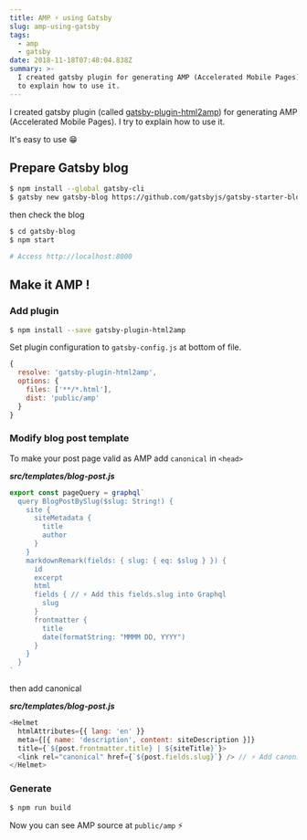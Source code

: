 ```yaml
---
title: AMP ⚡ using Gatsby
slug: amp-using-gatsby
tags:
  - amp
  - gatsby
date: 2018-11-18T07:48:04.838Z
summary: >-
  I created gatsby plugin for generating AMP (Accelerated Mobile Pages). I try
  to explain how to use it.
---
```

I created gatsby plugin (called [gatsby-plugin-html2amp](https://github.com/tomoyukikashiro/gatsby-plugin-html2amp)) for generating AMP (Accelerated Mobile Pages). I try to explain how to use it.

It's easy to use 😁

## Prepare Gatsby blog

```bash
$ npm install --global gatsby-cli
$ gatsby new gatsby-blog https://github.com/gatsbyjs/gatsby-starter-blog
```

then check the blog

```bash
$ cd gatsby-blog
$ npm start

# Access http://localhost:8000
```

## Make it AMP !

### Add plugin
```bash
$ npm install --save gatsby-plugin-html2amp
```

Set plugin configuration to `gatsby-config.js` at bottom of file.

```js
{
  resolve: 'gatsby-plugin-html2amp',
  options: {
    files: ['**/*.html'],
    dist: 'public/amp'
  }
}
```

### Modify blog post template

To make your post page valid as AMP add `canonical` in `<head>`

***src/templates/blog-post.js***
```js
export const pageQuery = graphql`
  query BlogPostBySlug($slug: String!) {
    site {
      siteMetadata {
        title
        author
      }
    }
    markdownRemark(fields: { slug: { eq: $slug } }) {
      id
      excerpt
      html
      fields { // ⚡ Add this fields.slug into Graphql
        slug
      }
      frontmatter {
        title
        date(formatString: "MMMM DD, YYYY")
      }
    }
  }
`
```

then add canonical

***src/templates/blog-post.js***
```js
<Helmet
  htmlAttributes={{ lang: 'en' }}
  meta={[{ name: 'description', content: siteDescription }]}
  title={`${post.frontmatter.title} | ${siteTitle}`}>
  <link rel="canonical" href={`${post.fields.slug}`} /> // ⚡ Add canonical
</Helmet>
```

### Generate

```bash
$ npm run build
```

Now you can see AMP source at `public/amp` ⚡















